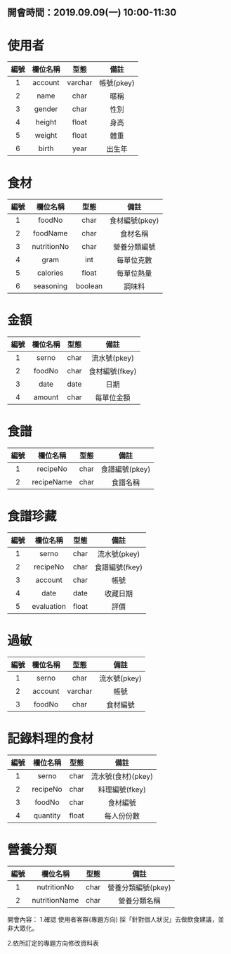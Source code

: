 ## 開會時間：2019.09.09(一) 10:00-11:30 ##
使用者
======================
|         編號        |          欄位名稱          |             型態             |備註|
|:--------------------:|:--------------------:|:--------------------:|:--------------------:|
|        1       |       account        | varchar |帳號(pkey)|
|        2        |        name        | char |暱稱|
|        3        |       gender       | char |性別|
|        4       |         height        | float |身高|
|        5        |        weight        | float |體重|
|        6       |     birth    |   year  |出生年|


食材
===================
|         編號        |          欄位名稱          |             型態             |備註|
|:--------------------:|:--------------------:|:--------------------:|:--------------------:|
|      1       |        foodNo       |     char        |        食材編號(pkey)         |
|      2       |        foodName      |        char       |         食材名稱       |
|      3       |         nutritionNo     |     char          |            營養分類編號    |
|      4       |        gram    |         int      |          每單位克數        |
|      5       |      calories      |        float       |          每單位熱量      |
|      6       |       seasoning      |        boolean       |        調味料        |


金額
=====================
|         編號        |          欄位名稱          |             型態             |備註|
|:--------------------:|:--------------------:|:--------------------:|:--------------------:|
|      1       |        serno       |     char        |       流水號(pkey)      |
|      2       |        foodNo       |     char        |       食材編號(fkey)       |
|      3       |        date       |     date        |          日期       |
|      4       |        amount       |     char        |      每單位金額      |


食譜
========================
|         編號        |          欄位名稱          |             型態             |備註|
|:--------------------:|:--------------------:|:--------------------:|:--------------------:|
|      1       |       recipeNo        |       char      |     食譜編號(pkey)         |
|      2       |       recipeName        |      char       |     食譜名稱     |


食譜珍藏
========================
|         編號        |          欄位名稱          |             型態             |備註|
|:--------------------:|:--------------------:|:--------------------:|:--------------------:|
|      1       |        serno       |     char        |       流水號(pkey)       |
|      2       |       recipeNo      |     char        |       食譜編號(fkey)       |
|      3       |        account       |     char        |          帳號       |
|      4       |        date       |     date        |       收藏日期       |
|      5       |        evaluation       |     float        |         評價         |


過敏
======================
|         編號        |          欄位名稱          |             型態             |備註|
|:--------------------:|:--------------------:|:--------------------:|:--------------------:|
|      1       |        serno       |     char        |       流水號(pkey)       |
|      2       |        account       |     varchar        |         帳號       |
|      3       |        foodNo       |     char        |       食材編號       |

記錄料理的食材
=====================
|         編號        |          欄位名稱          |             型態             |備註|
|:--------------------------:|:--------------------:|:--------------------:|:--------------------:|
|      1       |        serno       |     char        |       流水號(食材)(pkey)       |
|      2       |        recipeNo       |     char        |          料理編號(fkey)       |
|      3       |        foodNo       |     char        |       食材編號       |
|      4       |        quantity       |     float        |      每人份份數      |

營養分類
======================
|         編號        |          欄位名稱          |             型態             |備註|
|:--------------------------:|:--------------------:|:--------------------:|:--------------------:|
|      1       |        nutritionNo       |     char        |       營養分類編號(pkey)       |
|      2       |        nutritionName       |     char        |      營養分類名稱    |


開會內容：
1.確認 使用者客群(專題方向)
採「針對個人狀況」去做飲食建議，並非大眾化。

2.依所訂定的專題方向修改資料表
